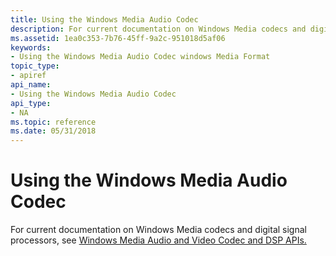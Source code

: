 ```yaml
---
title: Using the Windows Media Audio Codec
description: For current documentation on Windows Media codecs and digital signal processors, see Windows Media Audio and Video Codec and DSP APIs.
ms.assetid: 1ea0c353-7b76-45ff-9a2c-951018d5af06
keywords:
- Using the Windows Media Audio Codec windows Media Format
topic_type:
- apiref
api_name:
- Using the Windows Media Audio Codec
api_type:
- NA
ms.topic: reference
ms.date: 05/31/2018
---
```


# Using the Windows Media Audio Codec

For current documentation on Windows Media codecs and digital signal processors, see [Windows Media Audio and Video Codec and DSP APIs.](https://msdn.microsoft.com/library/Dd464626(v=VS.85).aspx)

 

 




